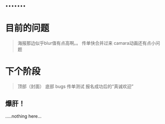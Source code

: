# ....... 

# 目前的问题

> 海报那边似乎blur值有点高啊。。 
> 传单快合并过来
> camara动画还有点小问题


# 下个阶段

> 顶部（封面）
> 底部
> bugs
> 传单测试
> 报名成功后的“真诚欢迎”
> 


## 爆肝！

.....nothing here...
